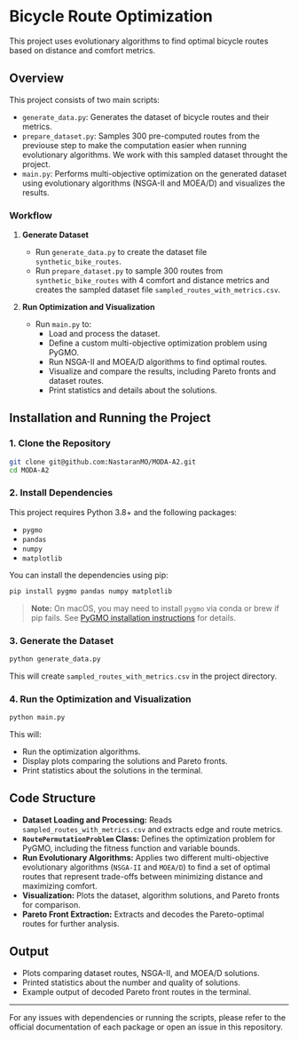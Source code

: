 # Bicycle Route Optimization

This project uses evolutionary algorithms to find optimal bicycle routes based on distance and comfort metrics.

## Overview

This project consists of two main scripts:

- `generate_data.py`: Generates the dataset of bicycle routes and their metrics.
- `prepare_dataset.py`: Samples 300 pre-computed routes from the previouse step to make the computation easier when running evolutionary algorithms. We work with this sampled dataset throught the project.
- `main.py`: Performs multi-objective optimization on the generated dataset using evolutionary algorithms (NSGA-II and MOEA/D) and visualizes the results.

### Workflow

1. **Generate Dataset**
   - Run `generate_data.py` to create the dataset file `synthetic_bike_routes`.
   - Run `prepare_dataset.py` to sample 300 routes from `synthetic_bike_routes` with 4 comfort and distance metrics and creates the sampled dataset file `sampled_routes_with_metrics.csv`. 

2. **Run Optimization and Visualization**
   - Run `main.py` to:
     - Load and process the dataset.
     - Define a custom multi-objective optimization problem using PyGMO.
     - Run NSGA-II and MOEA/D algorithms to find optimal routes.
     - Visualize and compare the results, including Pareto fronts and dataset routes.
     - Print statistics and details about the solutions.

## Installation and Running the Project

### 1. Clone the Repository

```sh
git clone git@github.com:NastaranMO/MODA-A2.git
cd MODA-A2
```

### 2. Install Dependencies

This project requires Python 3.8+ and the following packages:
- `pygmo`
- `pandas`
- `numpy`
- `matplotlib`

You can install the dependencies using pip:

```bash
pip install pygmo pandas numpy matplotlib
```

> **Note:** On macOS, you may need to install `pygmo` via conda or brew if pip fails. See [PyGMO installation instructions](https://esa.github.io/pygmo2/install.html) for details.

### 3. Generate the Dataset

```bash
python generate_data.py
```

This will create `sampled_routes_with_metrics.csv` in the project directory.

### 4. Run the Optimization and Visualization

```bash
python main.py
```

This will:
- Run the optimization algorithms.
- Display plots comparing the solutions and Pareto fronts.
- Print statistics about the solutions in the terminal.

## Code Structure

- **Dataset Loading and Processing:** Reads `sampled_routes_with_metrics.csv` and extracts edge and route metrics.
- **`RoutePermutationProblem` Class:** Defines the optimization problem for PyGMO, including the fitness function and variable bounds.
- **Run Evolutionary Algorithms:** Applies two different multi-objective evolutionary algorithms (`NSGA-II` and `MOEA/D`) to find a set of optimal routes that represent trade-offs between minimizing distance and maximizing comfort.
- **Visualization:** Plots the dataset, algorithm solutions, and Pareto fronts for comparison.
- **Pareto Front Extraction:** Extracts and decodes the Pareto-optimal routes for further analysis.

## Output
- Plots comparing dataset routes, NSGA-II, and MOEA/D solutions.
- Printed statistics about the number and quality of solutions.
- Example output of decoded Pareto front routes in the terminal.

---

For any issues with dependencies or running the scripts, please refer to the official documentation of each package or open an issue in this repository.